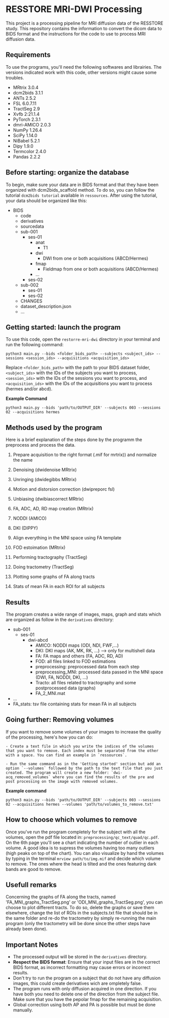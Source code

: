 # RESSTORE MRI-DWI Processing

This project is a processing pipeline for MRI diffusion data of the RESSTORE study. This repository contains the information to convert the dicom data to BIDS format and the instructions for the code to use to process MRI diffusion data.


## Requirements

To use the programs, you'll need the following softwares and librairies. The versions indicated work with this code, other versions might cause some troubles. 
- MRtrix 3.0.4
- dcm2bids 3.1.1
- ANTs 2.5.2
- FSL 6.0.7.11
- TractSeg 2.9
- Xvfb 2:21.1.4
- PyTorch 2.3.1
- dmri-AMICO 2.0.3
- NumPy 1.26.4
- SciPy 1.14.0
- NiBabel 5.2.1
- Dipy 1.9.0
- Termcolor 2.4.0
- Pandas 2.2.2


## Before starting: organize the database

To begin, make sure your data are in BIDS format and that they have been organized with dcm2bids_scaffold method. To do so, you can follow the tutorial `dcm2bids tutorial` available in `ressources`. After using the tutorial, your data should be organized like this:

- BIDS
  - code
  - derivatives
  - sourcedata
  - sub-001
    - ses-01
      - anat
        - T1
      - dwi
        - DWI from one or both acquisitions (ABCD/Hermes)
      - fmap
        - Fieldmap from one or both acquisitions (ABCD/Hermes)
      - ...
    - ses-02
  - sub-002
    - ses-01
    - ses-02
  - CHANGES
  - dataset_description.json
  - ...




## Getting started: launch the program 

To use this code, open the `restorre-mri-dwi` directory in your terminal and run the following command:
```
python3 main.py --bids <folder_bids_path> --subjects <subject_ids> --sessions <session_ids> --acquisitions <acquisition_ids>
```
Replace `<folder_bids_path>` with the path to your BIDS dataset folder, `<subject_ids>` with the IDs of the subjects you want to process, `<session_ids>` with the IDs of the sessions you want to process, and `<acquisition_ids>` with the IDs of the acquisitions you want to process (hermes and/or abcd).

**Example Command**
```
python3 main.py --bids 'path/to/OUTPUT_DIR' --subjects 003 --sessions 02 --acquisitions hermes
```



## Methods used by the program

Here is a brief explanation of the steps done by the programm the preprocess and process the data.

1) Prepare acquisition to the right format (.mif for mrtrix)) and normalize the name 

2) Denoising (dwidenoise MRtrix)
3) Unringing (dwidegibbs MRtrix)
4) Motion and distorsion correction (dwipreporc fsl)
4) Unbiasing (dwibiascorrect MRtrix)
5) FA, ADC, AD, RD map creation (MRtrix)
6) NODDI (AMICO)
7) DKI (DIPPY)
8) Align everything in the MNI space using FA template
9) FOD estoimation (MRtrix)
10) Performing tractography (TractSeg)
11) Doing tractometry (TractSeg) 
12) Plotting some graphs of FA along tracts 
13) Stats of mean FA in each ROI for all subjects


## Results

The program creates a wide range of images, maps, graph and stats which are organized as follow in the `derivatives` directory:

- sub-001
  - ses-01
    - dwi-abcd
        - AMICO: NODDI maps (ODI, NDI, FWF,...)
        - DKI: DKI maps (AK, MK, RK, ...) --> only for multishell data
        - FA: FA maps and others (FA, ADC, RD, AD)
        - FOD: all files linked to FOD estimations
        - preprocessing: preprocessed data from each step 
        - preprocessing_MNI: processed data passed in the MNI space (DWI, FA, NODDI, DKI, ...)
        - Tracto: all files related to tractography and some postprocessed data (graphs)
        - FA_2_MNI.mat
 - ...
 - FA_stats: tsv file containing stats for mean FA in all subjects



## Going further: Removing volumes

If you want to remove some volumes of your images to increase the quality of the processing, here's how you can do:  
  
	- Create a text file in which you write the indices of the volumes that you want to remove. Each index must be separated from the other with a space. You can find an example in `ressources`.   
	  
	- Run the same command as in the 'Getting started' section but add an option `--volumes` followed by the path to the text file that you just created. The program will create a new folder: `dwi-acq_removed_volumes` where you can find the results of the pre and post processing on the image with removed volumes.  
	
**Example command**	
```
python3 main.py --bids 'path/to/OUTPUT_DIR' --subjects 003 --sessions 02 --acquisitions hermes --volumes 'path/to/volumes_to_remove.txt'
```



## How to choose which volumes to remove

Once you've run the program completely for the subject with all the volumes, open the pdf file located in: `preprocessing/qc_text/quad/qc.pdf`. On the 6th page you'll see a chart indicating the number of outlier in each volume. A good idea is to supress the volumes having too many outliers (high peaks on top of the chart).
You can also visualize by hand the volumes by typing in the terminal `mrview path/to/img.mif` and decide which volume to remove. The ones where the head is tilted and the ones featuring dark bands are good to remove.  





## Usefull remarks

Concerning the graphs of FA along the tracts, named 'FA_MNI_graphs_TractSeg.png' or 'ODI_MNI_graphs_TractSeg.png', you can choose to plot different tracts. To do so, delete the graphs or save them elsewhere, change the list of ROIs in the subjects.txt file that should be in the same folder and re-do the tractometry by simply re-running the main program (only the tractometry will be done since the other steps have already been done).  



## Important Notes

* The processed output will be stored in the `derivatives` directory.
* **Respect the BIDS format**: Ensure that your input files are in the correct BIDS format, as incorrect formatting may cause errors or incorrect results.
* Don't try to run the program on a subject that do not have any diffusion images, this could create derivatives wich are ompletely false.
* The program runs with only diffusion acquired in one direction. If you have both you need to delete one of the direction from the subject file. Make sure that you have the pepolar fmap for the remaining acquisition.
* Global correction using both AP and PA is possible but must be done manually. 


